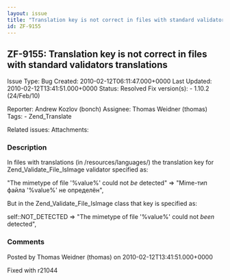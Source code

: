 ```yaml
---
layout: issue
title: "Translation key is not correct in files with standard validators translations"
id: ZF-9155
---
```


ZF-9155: Translation key is not correct in files with standard validators translations
--------------------------------------------------------------------------------------

 Issue Type: Bug Created: 2010-02-12T06:11:47.000+0000 Last Updated: 2010-02-12T13:41:51.000+0000 Status: Resolved Fix version(s): - 1.10.2 (24/Feb/10)
 
 Reporter:  Andrew Kozlov (bonch)  Assignee:  Thomas Weidner (thomas)  Tags: - Zend\_Translate
 
 Related issues: 
 Attachments: 
### Description

In files with translations (in /resources/languages/) the translation key for Zend\_Validate\_File\_IsImage validator specified as:

"The mimetype of file '%value%' could not _be_ detected" => "Mime-тип файла '%value%' не определён",

But in the Zend\_Validate\_File\_IsImage class that key is specified as:

self::NOT\_DETECTED => "The mimetype of file '%value%' could not _been_ detected",

 

 

### Comments

Posted by Thomas Weidner (thomas) on 2010-02-12T13:41:51.000+0000

Fixed with r21044

 

 